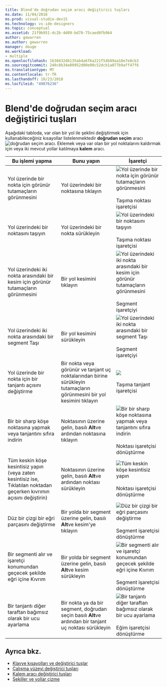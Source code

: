 ```yaml
---
title: Blend'de doğrudan seçim aracı değiştirici tuşları
ms.date: 11/04/2016
ms.prod: visual-studio-dev15
ms.technology: vs-ide-designers
ms.topic: conceptual
ms.assetid: 21f9b951-dc2b-4d09-bd70-75caed8fb964
author: gewarren
ms.author: gewarren
manager: douge
ms.workload:
- multiple
ms.openlocfilehash: 1630432d6135ab4a6f6a221f54b89aa18e7e8cb3
ms.sourcegitcommit: 240c8b34e80952d00e90c52dcb1a077b9aff47f6
ms.translationtype: MT
ms.contentlocale: tr-TR
ms.lasthandoff: 10/23/2018
ms.locfileid: "49876236"
---
```

# <a name="direct-selection-tool-modifier-keys-in-blend"></a>Blend'de doğrudan seçim aracı değiştirici tuşları
Aşağıdaki tabloda, var olan bir yol ile şeklini değiştirmek için kullanabileceğiniz kısayollar listelenmektedir **doğrudan seçim** aracı ![doğrudan seçim aracı](../designers/media/6dd6571f-c116-451d-8dd2-1f88b8406362.png). Eklemek veya var olan bir yol noktalarını kaldırmak için veya iki mevcut yollar katılmaya **kalem** aracı.

|Bu işlemi yapma|Bunu yapın|İşaretçi|
| - |-------------|-------------|
|Yol üzerinde bir nokta için görünür tutamaçların görünmesini|Yol üzerindeki bir noktasına tıklayın|![Yol üzerinde bir nokta için görünür tutamaçların görünmesini](../designers/media/cfcc5f41-a666-4524-a958-50b9051130ca.png)<br /><br /> Taşıma noktası işaretçisi|
|Yol üzerindeki bir noktasını taşıyın|Yol üzerindeki bir nokta sürükleyin|![Yol üzerindeki bir noktasını taşıyın](../designers/media/cfcc5f41-a666-4524-a958-50b9051130ca.png)<br /><br /> Taşıma noktası işaretçisi|
|Yol üzerindeki iki nokta arasındaki bir kesim için görünür tutamaçların görünmesini|Bir yol kesimini tıklayın|![Yol üzerindeki iki nokta arasındaki bir kesim için görünür tutamaçların görünmesini](../designers/media/2ace930f-98fa-410b-92cf-7a4b88503ee7.png)<br /><br /> Segment işaretçiyi|
|Yol üzerindeki iki nokta arasındaki bir segment Taşı|Bir yol kesimini sürükleyin|![Yol üzerindeki iki nokta arasındaki bir segment Taşı](../designers/media/2ace930f-98fa-410b-92cf-7a4b88503ee7.png)<br /><br /> Segment işaretçiyi|
|Yol üzerinde bir nokta için bir tanjantı açısını değiştirme|Bir nokta veya görünür ve tanjant uç noktalarından birine sürükleyin tutamaçların görünmesini bir yol kesimini tıklayın|![](../designers/media/beb1a907-1e50-450c-aab3-4d7026f5e426.png)<br /><br /> Taşıma tanjant işaretçisi|
|Bir bir sharp köşe noktasına yapmak veya tanjantını sıfıra indirin|Noktasının üzerine gelin, basılı **Alt**ve ardından noktasına tıklayın|![Bir bir sharp köşe noktasına yapmak veya tanjantını sıfıra indirin](../designers/media/21197b10-aba4-4a9d-8145-647d0ba8e518.png)<br /><br /> Noktası işaretçisi dönüştürme|
|Tüm keskin köşe kesintisiz yapın (veya zaten kesintisiz ise, Tıklatılan noktadan geçerken kıvrımın açısını değiştirin)|Noktasının üzerine gelin, basılı **Alt**ve ardından noktası sürükleyin|![Tüm keskin köşe kesintisiz yapın](../designers/media/21197b10-aba4-4a9d-8145-647d0ba8e518.png)<br /><br /> Noktası işaretçisi dönüştürme|
|Düz bir çizgi bir eğri parçasını değiştirme|Bir yolda bir segment üzerine gelin, basılı **Alt**ve kesim'ye tıklayın|![Düz bir çizgi bir eğri parçasını değiştirme](../designers/media/975a855a-8536-441f-97ed-2f1496e416bf.png)<br /><br /> Segment işaretçisi dönüştürme|
|Bir segmenti alır ve işaretçi konumundan geçecek şekilde eğri içine Kıvrım|Bir yolda bir segment üzerine gelin, basılı **Alt**ve kesim sürükleyin|![Bir segmenti alır ve işaretçi konumundan geçecek şekilde eğri içine Kıvrım](../designers/media/975a855a-8536-441f-97ed-2f1496e416bf.png)<br /><br /> Segment işaretçisi dönüştürme|
|Bir tanjantı diğer taraftan bağımsız olarak bir ucu ayarlama|Bir nokta ya da bir segment, doğrudan seçin basılı **Alt**ve ardından bir tanjant uç noktası sürükleyin|![Bir tanjantı diğer taraftan bağımsız olarak bir ucu ayarlama](../designers/media/923951da-4081-4f8b-bebc-0f1f64d87504.png)<br /><br /> Eğim işaretçisi dönüştürme|

## <a name="see-also"></a>Ayrıca bkz.

- [Klavye kısayolları ve değiştirici tuşlar](../designers/keyboard-shortcuts-and-modifier-keys-in-blend.md)
- [Çalışma yüzeyi değiştirici tuşları](../designers/artboard-modifier-keys-in-blend.md)
- [Kalem aracı değiştirici tuşları](../designers/pen-tool-modifier-keys-in-blend.md)
- [Şekiller ve yollar çizme](../designers/draw-shapes-and-paths.md)
